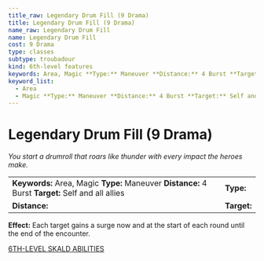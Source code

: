 ```yaml
---
title_raw: Legendary Drum Fill (9 Drama)
title: Legendary Drum Fill (9 Drama)
name_raw: Legendary Drum Fill
name: Legendary Drum Fill
cost: 9 Drama
type: classes
subtype: troubadour
kind: 6th-level features
keywords: Area, Magic **Type:** Maneuver **Distance:** 4 Burst **Target:** Self and all allies
keyword_list:
  - Area
  - Magic **Type:** Maneuver **Distance:** 4 Burst **Target:** Self and all allies
---
```


# Legendary Drum Fill (9 Drama)

*You start a drumroll that roars like thunder with every impact the heroes make.*

|                                                                                                    |             |
| :------------------------------------------------------------------------------------------------- | :---------- |
| **Keywords:** Area, Magic **Type:** Maneuver **Distance:** 4 Burst **Target:** Self and all allies | **Type:**   |
| **Distance:**                                                                                      | **Target:** |

**Effect:** Each target gains a surge now and at the start of each round until the end of the encounter.

[6TH-LEVEL SKALD ABILITIES](./6th-Level%20Skald%20Abilities.md)
